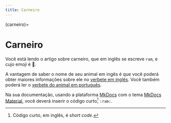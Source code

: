 ```yaml
---
title: Carneiro
---
```


(carneiro)=

# Carneiro

Você está lendo o artigo sobre carneiro, que em inglês se escreve 
`ram`, e cujo emoji é 🐏.

A vantagem de saber o nome de seu animal em ingês é que você poderá obter maiores informações sobre ele no [verbete em inglês](wikien:ram). 
Você também poderá ler o [verbete do animal em português](wikipt:carneiro).

Na sua documentação, usando a plataforma [MkDocs](https://www.mkdocs.org/) com o tema [MkDocs Material](https://squidfunk.github.io/mkdocs-material/),
você deverá inserir o código curto[^1] `:ram:`.

[^1]: Código curto, em inglês, é *short code*.
